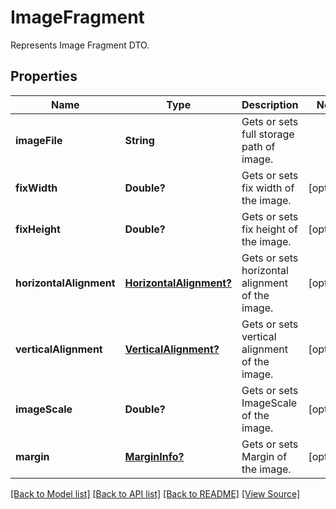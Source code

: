 ﻿# ImageFragment
Represents Image Fragment DTO.

## Properties
Name | Type | Description | Notes
------------ | ------------- | ------------- | -------------
**imageFile** | **String** | Gets or sets full storage path of image. | 
**fixWidth** | **Double?** | Gets or sets fix width of the image. | [optional]
**fixHeight** | **Double?** | Gets or sets fix height of the image. | [optional]
**horizontalAlignment** | [**HorizontalAlignment?**](HorizontalAlignment.md) | Gets or sets horizontal alignment of the image. | [optional]
**verticalAlignment** | [**VerticalAlignment?**](VerticalAlignment.md) | Gets or sets vertical alignment of the image. | [optional]
**imageScale** | **Double?** | Gets or sets ImageScale of the image. | [optional]
**margin** | [**MarginInfo?**](MarginInfo.md) | Gets or sets Margin of the image. | [optional]

[[Back to Model list]](../README.md#documentation-for-models) [[Back to API list]](../README.md#documentation-for-api-endpoints) [[Back to README]](../README.md) [[View Source]](../AsposePdfCloud/Models/ImageFragment.swift)


